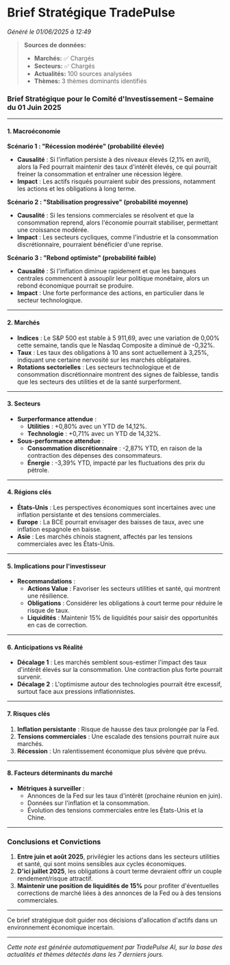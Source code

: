 # Brief Stratégique TradePulse

*Généré le 01/06/2025 à 12:49*

> **Sources de données:**
> - **Marchés:** ✅ Chargés
> - **Secteurs:** ✅ Chargés
> - **Actualités:** 100 sources analysées
> - **Thèmes:** 3 thèmes dominants identifiés

### Brief Stratégique pour le Comité d'Investissement – Semaine du 01 Juin 2025

---

#### 1. **Macroéconomie**

**Scénario 1 : "Récession modérée" (probabilité élevée)**
- **Causalité** : Si l'inflation persiste à des niveaux élevés (2,1% en avril), alors la Fed pourrait maintenir des taux d'intérêt élevés, ce qui pourrait freiner la consommation et entraîner une récession légère.
- **Impact** : Les actifs risqués pourraient subir des pressions, notamment les actions et les obligations à long terme.

**Scénario 2 : "Stabilisation progressive" (probabilité moyenne)**
- **Causalité** : Si les tensions commerciales se résolvent et que la consommation reprend, alors l'économie pourrait stabiliser, permettant une croissance modérée.
- **Impact** : Les secteurs cycliques, comme l'industrie et la consommation discrétionnaire, pourraient bénéficier d'une reprise.

**Scénario 3 : "Rebond optimiste" (probabilité faible)**
- **Causalité** : Si l'inflation diminue rapidement et que les banques centrales commencent à assouplir leur politique monétaire, alors un rebond économique pourrait se produire.
- **Impact** : Une forte performance des actions, en particulier dans le secteur technologique.

---

#### 2. **Marchés**

- **Indices** : Le S&P 500 est stable à 5 911,69, avec une variation de 0,00% cette semaine, tandis que le Nasdaq Composite a diminué de -0,32%.
- **Taux** : Les taux des obligations à 10 ans sont actuellement à 3,25%, indiquant une certaine nervosité sur les marchés obligataires.
- **Rotations sectorielles** : Les secteurs technologique et de consommation discrétionnaire montrent des signes de faiblesse, tandis que les secteurs des utilities et de la santé surperforment.

---

#### 3. **Secteurs**

- **Surperformance attendue** : 
  - **Utilities** : +0,80% avec un YTD de 14,12%.
  - **Technologie** : +0,71% avec un YTD de 14,32%.
- **Sous-performance attendue** : 
  - **Consommation discrétionnaire** : -2,87% YTD, en raison de la contraction des dépenses des consommateurs.
  - **Énergie** : -3,39% YTD, impacté par les fluctuations des prix du pétrole.

---

#### 4. **Régions clés**

- **États-Unis** : Les perspectives économiques sont incertaines avec une inflation persistante et des tensions commerciales.
- **Europe** : La BCE pourrait envisager des baisses de taux, avec une inflation espagnole en baisse.
- **Asie** : Les marchés chinois stagnent, affectés par les tensions commerciales avec les États-Unis.

---

#### 5. **Implications pour l'investisseur**

- **Recommandations** :
  - **Actions Value** : Favoriser les secteurs utilities et santé, qui montrent une résilience.
  - **Obligations** : Considérer les obligations à court terme pour réduire le risque de taux.
  - **Liquidités** : Maintenir 15% de liquidités pour saisir des opportunités en cas de correction.

---

#### 6. **Anticipations vs Réalité**

- **Décalage 1** : Les marchés semblent sous-estimer l'impact des taux d'intérêt élevés sur la consommation. Une contraction plus forte pourrait survenir.
- **Décalage 2** : L'optimisme autour des technologies pourrait être excessif, surtout face aux pressions inflationnistes.

---

#### 7. **Risques clés**

1. **Inflation persistante** : Risque de hausse des taux prolongée par la Fed.
2. **Tensions commerciales** : Une escalade des tensions pourrait nuire aux marchés.
3. **Récession** : Un ralentissement économique plus sévère que prévu.

---

#### 8. **Facteurs déterminants du marché**

- **Métriques à surveiller** : 
  - Annonces de la Fed sur les taux d'intérêt (prochaine réunion en juin).
  - Données sur l'inflation et la consommation.
  - Évolution des tensions commerciales entre les États-Unis et la Chine.

---

### Conclusions et Convictions

1. **Entre juin et août 2025**, privilégier les actions dans les secteurs utilities et santé, qui sont moins sensibles aux cycles économiques.
2. **D'ici juillet 2025**, les obligations à court terme devraient offrir un couple rendement/risque attractif.
3. **Maintenir une position de liquidités de 15%** pour profiter d'éventuelles corrections de marché liées à des annonces de la Fed ou à des tensions commerciales.

--- 

Ce brief stratégique doit guider nos décisions d'allocation d'actifs dans un environnement économique incertain.

---

*Cette note est générée automatiquement par TradePulse AI, sur la base des actualités et thèmes détectés dans les 7 derniers jours.*
